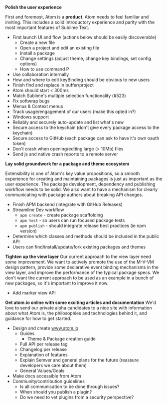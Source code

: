 **Polish the user experience**

First and foremost, Atom is a **product**. Atom needs to feel familiar and
inviting. This includes a solid introductory experience and parity with the most
important features of Sublime Text.

  * First launch UI and flow (actions below should be easily discoverable)
    * Create a new file
    * Open a project and edit an existing file
    * Install a package
    * Change settings (adjust theme, change key bindings, set config options)
    * How to use command P
  * Use collaboration internally
  * How and where to edit keyBinding should be obvious to new users
  * Finish find and replace in buffer/project
  * Atom should start < 300ms
  * Match Sublime's multiple selection functionality (#523)
  * Fix softwrap bugs
  * Menus & Context menus
  * Track usage/engagement of our users (make this opted in?)
  * Windows support
  * Reliably and securely auto-update and list what's new
  * Secure access to the keychain (don't give every package access to the keychain)
  * Secure access to GitHub (each package can ask to have it's own oauth token)
  * Don't crash when opening/editing large (> 10Mb) files
  * Send js and native crash reports to a remote server

**Lay solid groundwork for a package and theme ecosystem**

Extensibility is one of Atom's key value propositions, so a smooth experience
for creating and maintaining packages is just as important as the user
experience. The package development, dependency and publishing workflow needs to
be solid. We also want to have a mechanism for clearly communicating with
package authors about breaking API changes.

  * Finish APM backend (integrate with GitHub Releases)
  * Streamline Dev workflow
    * `apm create` - create package scaffolding
    * `apm test` - so users can run focused package tests
    * `apm publish` - should integrate release best practices (ie npm version)
  * Determine which classes and methods should be included in the public API
  * Users can find/install/update/fork existing packages and themes
  
**Tighten up the view layer**
Our current approach to the view layer need some improvement. We want to
actively promote the use of the M-V-VM design pattern, provide some declarative
event binding mechanisms in the view layer, and improve the performance of the
typical package specs. We don't want the current approach to be used as an
example in a bunch of new packages, so it's important to improve it now.

  * Add marker view API

**Get atom.io online with some exciting articles and documentation**
We'd love to send our private alpha candidates to a nice site with information
about what Atom is, the philosophies and technologies behind it, and guidance
for how to get started.

  * Design and create www.atom.io
    * Guides
      * Theme & Package creation guide
    * Full API per release tag
    * Changelog per release
    * Explanation of features
    * Explain Semver and general plans for the future (reassure developers we care about them)
    * General Values/Goals
  * Make docs accessible from Atom
  * Community/contribution guidelines
    * Is all communication to be done through issues?
    * When should you publish a plugin?
    * Do we need to vet plugins from a security perspective?
